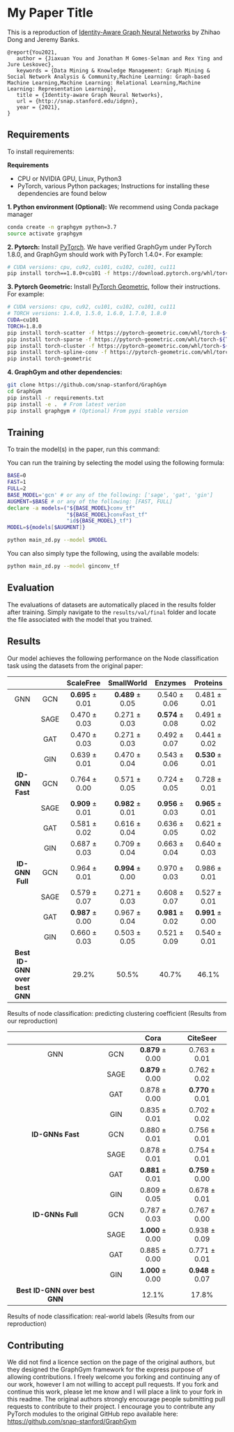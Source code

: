 # My Paper Title

This is a reproduction of [Identity-Aware Graph Neural Networks](https://ojs.aaai.org/index.php/AAAI/article/view/17283) by Zhihao Dong and Jeremy Banks.

```
@report{You2021,
   author = {Jiaxuan You and Jonathan M Gomes-Selman and Rex Ying and Jure Leskovec},
   keywords = {Data Mining & Knowledge Management: Graph Mining & Social Network Analysis & Community,Machine Learning: Graph-based Machine Learning,Machine Learning: Relational Learning,Machine Learning: Representation Learning},
   title = {Identity-aware Graph Neural Networks},
   url = {http://snap.stanford.edu/idgnn},
   year = {2021},
}
```

## Requirements

To install requirements:

**Requirements**

- CPU or NVIDIA GPU, Linux, Python3
- PyTorch, various Python packages; Instructions for installing these dependencies are found below


**1. Python environment (Optional):**
We recommend using Conda package manager

```bash
conda create -n graphgym python=3.7
source activate graphgym
```

**2. Pytorch:**
Install [PyTorch](https://pytorch.org/). 
We have verified GraphGym under PyTorch 1.8.0, and GraphGym should work with PyTorch 1.4.0+. For example:
```bash
# CUDA versions: cpu, cu92, cu101, cu102, cu101, cu111
pip install torch==1.8.0+cu101 -f https://download.pytorch.org/whl/torch_stable.html
```

**3. Pytorch Geometric:**
Install [PyTorch Geometric](https://pytorch-geometric.readthedocs.io/en/latest/notes/installation.html), 
follow their instructions. For example:
```bash
# CUDA versions: cpu, cu92, cu101, cu102, cu101, cu111
# TORCH versions: 1.4.0, 1.5.0, 1.6.0, 1.7.0, 1.8.0
CUDA=cu101
TORCH=1.8.0
pip install torch-scatter -f https://pytorch-geometric.com/whl/torch-${TORCH}+${CUDA}.html
pip install torch-sparse -f https://pytorch-geometric.com/whl/torch-${TORCH}+${CUDA}.html
pip install torch-cluster -f https://pytorch-geometric.com/whl/torch-${TORCH}+${CUDA}.html
pip install torch-spline-conv -f https://pytorch-geometric.com/whl/torch-${TORCH}+${CUDA}.html
pip install torch-geometric
```

**4. GraphGym and other dependencies:**


```bash
git clone https://github.com/snap-stanford/GraphGym
cd GraphGym
pip install -r requirements.txt
pip install -e .  # From latest verion
pip install graphgym # (Optional) From pypi stable version
```

## Training

To train the model(s) in the paper, run this command:

You can run the training by selecting the model using the following formula:
```bash
BASE=0
FAST=1
FULL=2
BASE_MODEL='gcn' # or any of the following: ['sage', 'gat', 'gin']
AUGMENT=$BASE # or any of the following: [FAST, FULL]
declare -a models=("${BASE_MODEL}conv_tf"
                   "${BASE_MODEL}convFast_tf"
                   "id${BASE_MODEL}_tf")
MODEL=${models[$AUGMENT]}
```

```bash
python main_zd.py --model $MODEL
```

You can also simply type the following, using the available models:

```bash
python main_zd.py --model ginconv_tf
```

## Evaluation

The evaluations of datasets are automatically placed in the results folder after training.  Simply navigate to the `results/val/final` folder and locate the file associated with the model that you trained.

## Results

Our model achieves the following performance on the Node classification task using the datasets from the original paper:

<div id="tab:node_class">

|                               |      |    ScaleFree     |    SmallWorld    |     Enzymes      |     Proteins     |
|:-----------------------------:|:----:|:----------------:|:----------------:|:----------------:|:----------------:|
|              GNN              | GCN  | **0.695** ± 0.01 | **0.489** ± 0.05 |   0.540 ± 0.06   |   0.481 ± 0.01   |
|                               | SAGE |   0.470 ± 0.03   |   0.271 ± 0.03   | **0.574** ± 0.08 |   0.491 ± 0.02   |
|                               | GAT  |   0.470 ± 0.03   |   0.271 ± 0.03   |   0.492 ± 0.07   |   0.441 ± 0.02   |
|                               | GIN  |   0.639 ± 0.01   |   0.470 ± 0.04   |   0.543 ± 0.06   | **0.530** ± 0.01 |
|        **ID-GNN Fast**        | GCN  |   0.764 ± 0.00   |   0.571 ± 0.05   |   0.724 ± 0.05   |   0.728 ± 0.01   |
|                               | SAGE | **0.909** ± 0.01 | **0.982** ± 0.01 | **0.956** ± 0.03 | **0.965** ± 0.01 |
|                               | GAT  |   0.581 ± 0.02   |   0.616 ± 0.04   |   0.636 ± 0.05   |   0.621 ± 0.02   |
|                               | GIN  |   0.687 ± 0.03   |   0.709 ± 0.04   |   0.663 ± 0.04   |   0.640 ± 0.03   |
|        **ID-GNN Full**        | GCN  |   0.964 ± 0.01   | **0.994** ± 0.00 |   0.970 ± 0.03   |   0.986 ± 0.01   |
|                               | SAGE |   0.579 ± 0.07   |   0.271 ± 0.03   |   0.608 ± 0.07   |   0.527 ± 0.01   |
|                               | GAT  | **0.987** ± 0.00 |   0.967 ± 0.04   | **0.981** ± 0.02 | **0.991** ± 0.00 |
|                               | GIN  |   0.660 ± 0.03   |   0.503 ± 0.05   |   0.521 ± 0.09   |   0.540 ± 0.01   |
| **Best ID-GNN over best GNN** |      |      29.2%       |      50.5%       |      40.7%       |      46.1%       |

Results of node classification: predicting clustering coefficient
(Results from our reproduction)

</div>

<div id="tab:node_class_real">

|                               |      |       Cora       |     CiteSeer     |
|:-----------------------------:|:----:|:----------------:|:----------------:|
|              GNN              | GCN  | **0.879** ± 0.00 |   0.763 ± 0.01   |
|                               | SAGE | **0.879** ± 0.00 |   0.762 ± 0.02   |
|                               | GAT  |   0.878 ± 0.00   | **0.770** ± 0.01 |
|                               | GIN  |   0.835 ± 0.01   |   0.702 ± 0.02   |
|       **ID-GNNs Fast**        | GCN  |   0.880 ± 0.01   |   0.756 ± 0.01   |
|                               | SAGE |   0.878 ± 0.01   |   0.754 ± 0.01   |
|                               | GAT  | **0.881** ± 0.01 | **0.759** ± 0.00 |
|                               | GIN  |   0.809 ± 0.05   |   0.678 ± 0.01   |
|       **ID-GNNs Full**        | GCN  |   0.787 ± 0.03   |   0.767 ± 0.00   |
|                               | SAGE | **1.000** ± 0.00 |   0.938 ± 0.09   |
|                               | GAT  |   0.885 ± 0.00   |   0.771 ± 0.01   |
|                               | GIN  | **1.000** ± 0.00 | **0.948** ± 0.07 |
| **Best ID-GNN over best GNN** |      |      12.1%       |      17.8%       |

Results of node classification: real-world labels (Results from our
reproduction)

</div>

## Contributing

We did not find a licence section on the page of the original authors, but they designed the GraphGym framework for the express purpose of allowing contributions.  I freely welcome you forking and continuing any of our work, however I am not willing to accept pull requests.  If you fork and continue this work, please let me know and I will place a link to your fork in this readme.  The original authors strongly encourage people submitting pull requests to contribute to their project.  I encourage you to contribute any PyTorch modules to the original GitHub repo available here: https://github.com/snap-stanford/GraphGym
